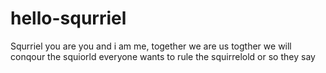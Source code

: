 # hello-squrriel
Squrriel
you are you and i am me, together we are us
togther we will conqour the squiorld
everyone wants to rule the squirrelold
or so they say